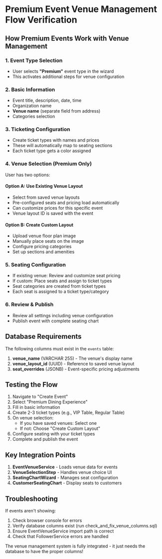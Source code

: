 # Premium Event Venue Management Flow Verification

## How Premium Events Work with Venue Management

### 1. Event Type Selection
- User selects **"Premium"** event type in the wizard
- This activates additional steps for venue configuration

### 2. Basic Information
- Event title, description, date, time
- Organization name
- **Venue name** (separate field from address)
- Categories selection

### 3. Ticketing Configuration
- Create ticket types with names and prices
- These will automatically map to seating sections
- Each ticket type gets a color assigned

### 4. Venue Selection (Premium Only)
User has two options:

#### Option A: Use Existing Venue Layout
- Select from saved venue layouts
- Pre-configured seats and pricing load automatically
- Can customize prices for this specific event
- Venue layout ID is saved with the event

#### Option B: Create Custom Layout
- Upload venue floor plan image
- Manually place seats on the image
- Configure pricing categories
- Set up sections and amenities

### 5. Seating Configuration
- If existing venue: Review and customize seat pricing
- If custom: Place seats and assign to ticket types
- Seat categories are created from ticket types
- Each seat is assigned to a ticket type/category

### 6. Review & Publish
- Review all settings including venue configuration
- Publish event with complete seating chart

## Database Requirements

The following columns must exist in the `events` table:

1. **venue_name** (VARCHAR 255) - The venue's display name
2. **venue_layout_id** (UUID) - Reference to saved venue layout
3. **seat_overrides** (JSONB) - Event-specific pricing adjustments

## Testing the Flow

1. Navigate to "Create Event"
2. Select "Premium Dining Experience"
3. Fill in basic information
4. Create 2-3 ticket types (e.g., VIP Table, Regular Table)
5. On venue selection:
   - If you have saved venues: Select one
   - If not: Choose "Create Custom Layout"
6. Configure seating with your ticket types
7. Complete and publish the event

## Key Integration Points

1. **EventVenueService** - Loads venue data for events
2. **VenueSelectionStep** - Handles venue choice UI
3. **SeatingChartWizard** - Manages seat configuration
4. **CustomerSeatingChart** - Display seats to customers

## Troubleshooting

If events aren't showing:
1. Check browser console for errors
2. Verify database columns exist (run check_and_fix_venue_columns.sql)
3. Ensure EventVenueService import path is correct
4. Check that FollowerService errors are handled

The venue management system is fully integrated - it just needs the database to have the proper columns!